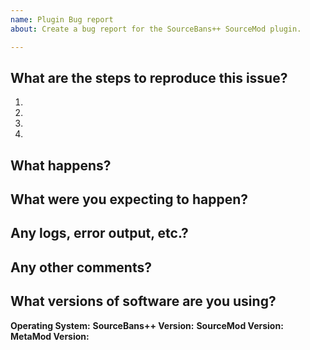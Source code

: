 ```yaml
---
name: Plugin Bug report
about: Create a bug report for the SourceBans++ SourceMod plugin.

---
```

<!--(Thanks for reporting an issue! Please make sure you click the link above to view the issue guidelines, then fill out the blanks below.)-->
<!--(Remember, an issue is not the place to ask questions! You can use the official SourceBans++ Discord https://discord.gg/4Bhj6NU for that.)-->

What are the steps to reproduce this issue?
-------------------------------------------
1.
2.
3.
4.


What happens?
-------------


What were you expecting to happen?
----------------------------------


Any logs, error output, etc.?
----------------------------
<!--(If it’s long, please paste to https://gist.github.com/ and insert the link here.)-->
<!--(e.g. sourcebans.log, SourceMod error.log, debug output of the SourceBans++ plugin, etc.)-->


Any other comments?
-------------------


What versions of software are you using?
----------------------------------------
**Operating System:**
**SourceBans++ Version:**
**SourceMod Version:**
**MetaMod Version:**
